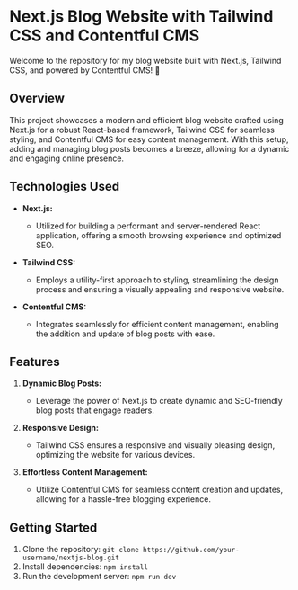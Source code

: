 # Next.js Blog Website with Tailwind CSS and Contentful CMS

Welcome to the repository for my blog website built with Next.js, Tailwind CSS, and powered by Contentful CMS! 🚀

## Overview

This project showcases a modern and efficient blog website crafted using Next.js for a robust React-based framework, Tailwind CSS for seamless styling, and Contentful CMS for easy content management. With this setup, adding and managing blog posts becomes a breeze, allowing for a dynamic and engaging online presence.

## Technologies Used

- **Next.js:**
  - Utilized for building a performant and server-rendered React application, offering a smooth browsing experience and optimized SEO.

- **Tailwind CSS:**
  - Employs a utility-first approach to styling, streamlining the design process and ensuring a visually appealing and responsive website.

- **Contentful CMS:**
  - Integrates seamlessly for efficient content management, enabling the addition and update of blog posts with ease.

## Features

1. **Dynamic Blog Posts:**
   - Leverage the power of Next.js to create dynamic and SEO-friendly blog posts that engage readers.

2. **Responsive Design:**
   - Tailwind CSS ensures a responsive and visually pleasing design, optimizing the website for various devices.

3. **Effortless Content Management:**
   - Utilize Contentful CMS for seamless content creation and updates, allowing for a hassle-free blogging experience.

## Getting Started

1. Clone the repository: `git clone https://github.com/your-username/nextjs-blog.git`
2. Install dependencies: `npm install`
3. Run the development server: `npm run dev`
